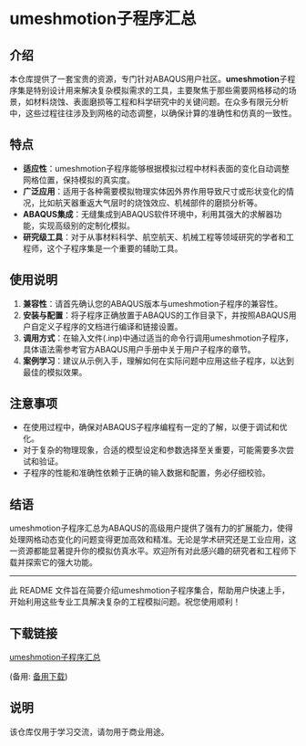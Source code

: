 # umeshmotion子程序汇总

## 介绍

本仓库提供了一套宝贵的资源，专门针对ABAQUS用户社区。**umeshmotion**子程序集是特别设计用来解决复杂模拟需求的工具，主要聚焦于那些需要网格移动的场景，如材料烧蚀、表面磨损等工程和科学研究中的关键问题。在众多有限元分析中，这些过程往往涉及到网格的动态调整，以确保计算的准确性和仿真的一致性。

## 特点

- **适应性**：umeshmotion子程序能够根据模拟过程中材料表面的变化自动调整网格位置，保持模拟的真实度。
- **广泛应用**：适用于各种需要模拟物理实体因外界作用导致尺寸或形状变化的情况，比如航天器重返大气层时的烧蚀效应、机械部件的磨损分析等。
- **ABAQUS集成**：无缝集成到ABAQUS软件环境中，利用其强大的求解器功能，实现高级别的定制化模拟。
- **研究级工具**：对于从事材料科学、航空航天、机械工程等领域研究的学者和工程师，这个子程序集是一个重要的辅助工具。

## 使用说明

1. **兼容性**：请首先确认您的ABAQUS版本与umeshmotion子程序的兼容性。
2. **安装与配置**：将子程序正确放置于ABAQUS的工作目录下，并按照ABAQUS用户自定义子程序的文档进行编译和链接设置。
3. **调用方式**：在输入文件(.inp)中通过适当的命令行调用umeshmotion子程序，具体语法需参考官方ABAQUS用户手册中关于用户子程序的章节。
4. **案例学习**：建议从示例入手，理解如何在实际问题中应用这些子程序，以达到最佳的模拟效果。

## 注意事项

- 在使用过程中，确保对ABAQUS子程序编程有一定的了解，以便于调试和优化。
- 对于复杂的物理现象，合适的模型设定和参数选择至关重要，可能需要多次尝试和验证。
- 子程序的性能和准确性依赖于正确的输入数据和配置，务必仔细校验。

## 结语

umeshmotion子程序汇总为ABAQUS的高级用户提供了强有力的扩展能力，使得处理网格动态变化的问题变得更加高效和精准。无论是学术研究还是工业应用，这一资源都能显著提升你的模拟仿真水平。欢迎所有对此感兴趣的研究者和工程师下载并探索它的强大功能。

---

此 README 文件旨在简要介绍umeshmotion子程序集合，帮助用户快速上手，开始利用这些专业工具解决复杂的工程模拟问题。祝您使用顺利！

## 下载链接
[umeshmotion子程序汇总](https://pan.quark.cn/s/de8d28093984) 

(备用: [备用下载](https://pan.baidu.com/s/1--CX2AbfsDEP0CYLZYBj9A?pwd=1234))

## 说明

该仓库仅用于学习交流，请勿用于商业用途。

